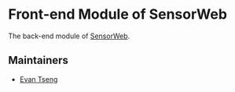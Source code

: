 # Front-end Module of SensorWeb
The back-end module of [SensorWeb](https://wiki.mozilla.org/SensorWeb).

## Maintainers
* [Evan Tseng](http://github.com/evanxd)
